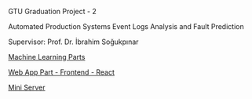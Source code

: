 GTU Graduation Project - 2

Automated Production Systems Event Logs Analysis and Fault Prediction

Supervisor: Prof. Dr. İbrahim Soğukpınar

[Machine Learning Parts](https://github.com/abdurrahmanbulut/predictive-maintenance-ML)

[Web App Part - Frontend - React](https://github.com/abdurrahmanbulut/predictive-maintenance-frontend)

[Mini Server](https://github.com/abdurrahmanbulut/predictive-maintenance-server)
